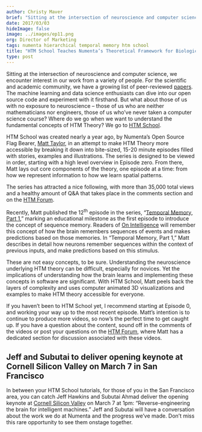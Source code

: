 ```yaml
---
author: Christy Maver
brief: "Sitting at the intersection of neuroscience and computer science, we encounter interest in our work from a variety of people.  For the scientific and academic community, we have a growing list of peer-reviewed papers. The machine learning and data science enthusiasts can dive into our open source code and experiment with it firsthand. But what about those of us with no exposure to neuroscience"
date: 2017/03/03
hideImage: false
image: ../images/ep11.png
org: Director of Marketing
tags: numenta hierarchical temporal memory htm school
title: "HTM School Teaches Numenta’s Theoretical Framework for Biological and Machine Intelligence"
type: post
---
```


Sitting at the intersection of neuroscience and computer science, we
encounter interest in our work from a variety of people. For the
scientific and academic community, we have a growing list of
peer-reviewed [papers](http://www.numenta.com/papers). The machine
learning and data science enthusiasts can dive into our open source code
and experiment with it firsthand. But what about those of us with no
exposure to neuroscience – those of us who are neither mathematicians
nor engineers, those of us who’ve never taken a computer science course?
Where do we go when we want to understand the fundamental concepts of
HTM Theory? We go to [HTM School](http://numenta.org/htm-school/).

HTM School was created nearly a year ago, by Numenta’s Open Source Flag
Bearer, [Matt
Taylor](https://discourse.numenta.org/users/rhyolight/activity), in an
attempt to make HTM Theory more accessible by breaking it down into
bite-sized, 15-20 minute episodes filled with stories, examples and
illustrations. The series is designed to be viewed in order, starting
with a high level overview in Episode zero. From there, Matt lays out
core components of the theory, one episode at a time: from how we
represent information to how we learn spatial patterns.

The series has attracted a nice following, with more than 35,000 total
views and a healthy amount of Q&A that takes place in the comments
section and on the [HTM
Forum](https://discourse.numenta.org/c/other-topics/youtube).

Recently, Matt published the 12<sup>th</sup> episode in the series, “[Temporal
Memory, Part 1](https://www.youtube.com/watch?v=UBzemKcUoOk),” marking
an educational milestone as the first episode to introduce the concept
of sequence memory. Readers of [On
Intelligence](https://www.amazon.com/Intelligence-Jeff-Hawkins/dp/0805078533)
will remember this concept of how the brain remembers sequences of
events and makes predictions based on those memories. In “Temporal
Memory, Part 1,” Matt describes in detail how neurons remember sequences
within the context of previous inputs, and make predictions based on
this stimulus.

These are not easy concepts, to be sure. Understanding the neuroscience
underlying HTM theory can be difficult, especially for
novices. Yet the implications of understanding how the brain learns and
implementing these concepts in software are significant. With HTM
School, Matt peels back the layers of complexity and uses computer
animated 3D visualizations and examples to make HTM theory accessible
for everyone.

If you haven’t been to HTM School yet, I recommend starting at Episode
0, and working your way up to the most recent episode. Matt’s intention
is to continue to produce more videos, so now’s the perfect time to get
caught up. If you have a question about the content, sound off in the
comments of the videos or post your questions on the [HTM
Forum](https://discourse.numenta.org/c/other-topics/youtube), where Matt
has a dedicated section for discussion associated with these videos.

## Jeff and Subutai to deliver opening keynote at Cornell Silicon Valley on March 7 in San Francisco

In between your HTM School tutorials, for those of you in the San
Francisco area, you can catch Jeff Hawkins and Subutai Ahmad deliver the
opening keynote at [Cornell Silicon
Valley](http://www.alumni.cornell.edu/csv/csv17/schedule.cfm) on March 7
at 1pm: “Reverse-engineering the brain for intelligent machines.” Jeff
and Subutai will have a conversation about the work we do at Numenta and
the progress we’ve made. Don’t miss this rare opportunity to see them
onstage together.
